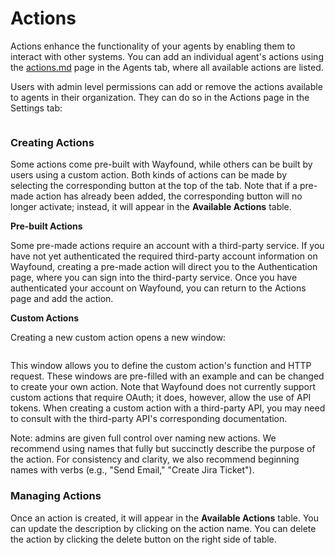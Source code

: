 # Actions

Actions enhance the functionality of your agents by enabling them to interact with other systems. You can add an individual agent's actions using the [actions.md](../agents/actions.md "mention") page in the Agents tab, where all available actions are listed.

Users with admin level permissions can add or remove the actions available to agents in their organization. They can do so in the Actions page in the Settings tab:

<figure><img src="../.gitbook/assets/Screenshot 2024-10-07 at 10.59.06 AM.png" alt=""><figcaption></figcaption></figure>

### Creating Actions

Some actions come pre-built with Wayfound, while others can be built by users using a custom action. Both kinds of actions can be made by selecting the corresponding button at the top of the tab. Note that if a pre-made action has already been added, the corresponding button will no longer activate; instead, it will appear in the **Available Actions** table.

**Pre-built Actions**

Some pre-made actions require an account with a third-party service. If you have not yet authenticated the required third-party account information on Wayfound, creating a pre-made action will direct you to the Authentication page, where you can sign into the third-party service. Once you have authenticated your account on Wayfound, you can return to the Actions page and add the action.

**Custom Actions**

Creating a new custom action opens a new window:

<figure><img src="../.gitbook/assets/Screenshot 2024-10-07 at 11.00.31 AM.png" alt=""><figcaption></figcaption></figure>

This window allows you to define the custom action's function and HTTP request. These windows are pre-filled with an example and can be changed to create your own action. Note that Wayfound does not currently support custom actions that require OAuth; it does, however, allow the use of API tokens. When creating a custom action with a third-party API, you may need to consult with the third-party API's corresponding documentation.

Note: admins are given full control over naming new actions. We recommend using names that fully but succinctly describe the purpose of the action. For consistency and clarity, we also recommend beginning names with verbs (e.g., "Send Email," "Create Jira Ticket").

### Managing Actions

Once an action is created, it will appear in the **Available Actions** table. You can update the description by clicking on the action name. You can delete the action by clicking the <img src="../.gitbook/assets/Screenshot 2024-10-03 at 10.22.50 AM (1).png" alt="" data-size="line">delete button on the right side of table.

